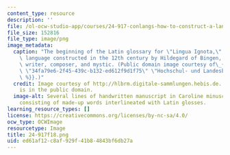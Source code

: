 ```yaml
---
content_type: resource
description: ''
file: /ol-ocw-studio-app/courses/24-917-conlangs-how-to-construct-a-language-fall-2018/ed61af12c8af929f41b84843bf6db27a_24-917f18.png
file_size: 152816
file_type: image/png
image_metadata:
  caption: "The beginning of the Latin glossary for \"Lingua Ignota,\" an artificial\
    \ language constructed in the 12th century by Hildegard of Bingen, a German abbess,\
    \ writer, composer, and mystic. (Public domain image courtesy of\_{{% resource_link\
    \ \"34fa79e6-2f45-439c-b132-ed612f9d1f75\" \"Hochschul- und Landesbibliothek RheinMain\"\
    \ %}}.)"
  credit: Image courtesy of http://hlbrm.digitale-sammlungen.hebis.de. This image
    is in the public domain.
  image-alt: Several lines of handwritten manuscript in Caroline minuscule script,
    consisting of made-up words interlineated with Latin glosses.
learning_resource_types: []
license: https://creativecommons.org/licenses/by-nc-sa/4.0/
ocw_type: OCWImage
resourcetype: Image
title: 24-917f18.png
uid: ed61af12-c8af-929f-41b8-4843bf6db27a
---
```

